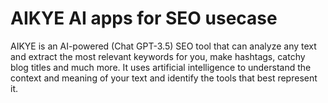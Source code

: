 # AIKYE AI apps for SEO usecase

AIKYE is an AI-powered (Chat GPT-3.5) SEO tool that can analyze any text and extract the most relevant keywords for you, make hashtags, catchy blog titles and much more. It uses artificial intelligence to understand the context and meaning of your text and identify the tools that best represent it.
